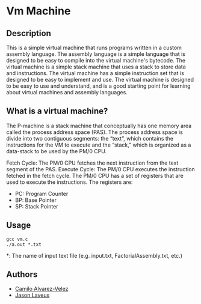# Vm Machine

## Description
This is a simple virtual machine that runs programs written in a custom assembly language. The assembly language is a simple language that is designed to be easy to compile into the virtual machine's bytecode. The virtual machine is a simple stack machine that uses a stack to store data and instructions. The virtual machine has a simple instruction set that is designed to be easy to implement and use. The virtual machine is designed to be easy to use and understand, and is a good starting point for learning about virtual machines and assembly languages.

## What is a virtual machine?
The P-machine is a stack machine that conceptually has one memory area called the process address space (PAS). The process address space is divide into two contiguous segments: the “text”, which contains the instructions for the VM to execute and the “stack,” which is organized as a data-stack to be used by the PM/0 CPU.

Fetch Cycle: The PM/0 CPU fetches the next instruction from the text segment of the PAS.
Execute Cycle: The PM/0 CPU executes the instruction fetched in the fetch cycle.
The PM/0 CPU has a set of registers that are used to execute the instructions. The registers are:
- PC: Program Counter
- BP: Base Pointer
- SP: Stack Pointer
## Usage
```
gcc vm.c 
./a.out *.txt
```
*: The name of input text file (e.g. input.txt, FactorialAssembly.txt, etc.)

## Authors
- [Camilo Alvarez-Velez](https://webcourses.ucf.edu/courses/1448094/users/4325307)
- [Jason Laveus](https://webcourses.ucf.edu/courses/1448094/users/4360250)
